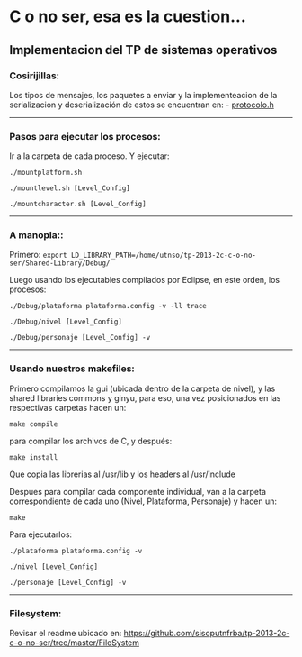 C o no ser, esa es la cuestion...
=====================
Implementacion del TP de sistemas operativos
----------------------------------------------------------

### Cosirijillas:

Los tipos de mensajes, los paquetes a enviar y la implementeacion de la serializacion y deserialización de estos se encuentran en: - [protocolo.h](https://github.com/sisoputnfrba/tp-2013-2c-c-o-no-ser/blob/master/Shared-Library/ginyu/protocolo.h)

----------------------------------------------------------

### Pasos para ejecutar los procesos:

Ir a la carpeta de cada proceso. Y ejecutar:

`./mountplatform.sh`

`./mountlevel.sh [Level_Config]`

`./mountcharacter.sh [Level_Config]`

----------------------------------------------------------

### A manopla::

Primero: `export LD_LIBRARY_PATH=/home/utnso/tp-2013-2c-c-o-no-ser/Shared-Library/Debug/`

Luego usando los ejecutables compilados por Eclipse, en este orden, los procesos:

`./Debug/plataforma plataforma.config -v -ll trace`

`./Debug/nivel [Level_Config]`

`./Debug/personaje [Level_Config] -v`

----------------------------------------------------------

### Usando nuestros makefiles:

Primero compilamos la gui (ubicada dentro de la carpeta de nivel), y las shared libraries commons y ginyu, para eso, una vez posicionados en las respectivas carpetas hacen un:

`make compile`

para compilar los archivos de C, y después:

`make install`

Que copia las librerias al /usr/lib y los headers al /usr/include

Despues para compilar cada componente individual, van a la carpeta correspondiente de cada uno (Nivel, Plataforma, Personaje) y hacen un:

`make`

Para ejecutarlos:

`./plataforma plataforma.config -v`

`./nivel [Level_Config]`

`./personaje [Level_Config] -v`


----------------------------------------------------------

### Filesystem:

Revisar el readme ubicado en: https://github.com/sisoputnfrba/tp-2013-2c-c-o-no-ser/tree/master/FileSystem


